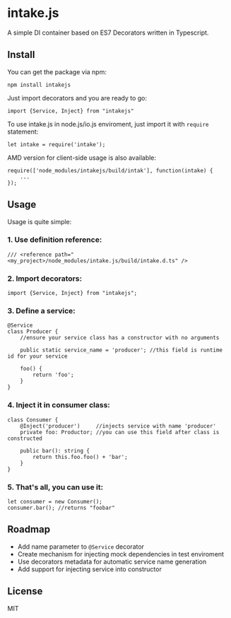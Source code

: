 # intake.js
A simple DI container based on ES7 Decorators written in Typescript.

## Install

You can get the package via npm:

```
npm install intakejs
```
	
Just import decorators and you are ready to go:

```
import {Service, Inject} from "intakejs"
```
	
To use intake.js in node.js/io.js enviroment, just import it with ```require``` statement:

```
let intake = require('intake');
```
	
AMD version for client-side usage is also available:

```
require(['node_modules/intakejs/build/intak'], function(intake) {
	...
});
```
	
## Usage

Usage is quite simple:

### 1. Use definition reference:

  ```		
  /// <reference path="<my_project>/node_modules/intake.js/build/intake.d.ts" />
  ```

### 2. Import decorators:

```
import {Service, Inject} from "intakejs";
```
	
### 3. Define a service:

```
@Service
class Producer { 
    //ensure your service class has a constructor with no arguments
        
    public static service_name = 'producer'; //this field is runtime id for your service
        
    foo() {
        return 'foo';
    }
}
```

### 4. Inject it in consumer class: 

```
class Consumer {
    @Inject('producer')     //injects service with name 'producer'
    private foo: Productor; //you can use this field after class is constructed

    public bar(): string {
        return this.foo.foo() + 'bar';
    }
}
```
 
### 5. That's all, you can use it:

```
let consumer = new Consumer();
consumer.bar(); //returns "foobar"
```		

## Roadmap

* Add name parameter to ```@Service``` decorator
* Create mechanism for injecting mock dependencies in test enviroment
* Use decorators metadata for automatic service name generation
* Add support for injecting service into constructor

## License
MIT

